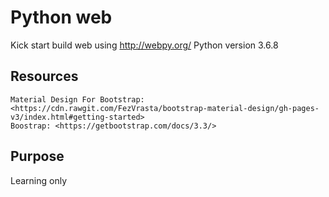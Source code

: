 # Python web
Kick start build web using <http://webpy.org/>
Python version 3.6.8
## Resources
	Material Design For Bootstrap: <https://cdn.rawgit.com/FezVrasta/bootstrap-material-design/gh-pages-v3/index.html#getting-started>
	Boostrap: <https://getbootstrap.com/docs/3.3/>
## Purpose
Learning only
